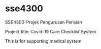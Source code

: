 # sse4300
SSE4300-Projek Pengurusan Perisian

Project title: Covid-19 Care Checklist System

This is for supporting medical system
